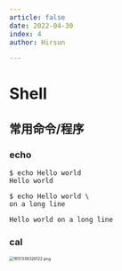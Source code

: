 ```yaml
---
article: false
date: 2022-04-30
index: 4
author: Hirsun

---
```


# Shell

## 常用命令/程序

### echo

```
$ echo Hello world
Hello world

$ echo Hello world \
on a long line

Hello world on a long line
```

### cal

<img src="https://pic.hanjiaming.com.cn/2022/05/01/2c84b457a7297.png" alt="1651338326122.png" style="zoom:50%;" />

